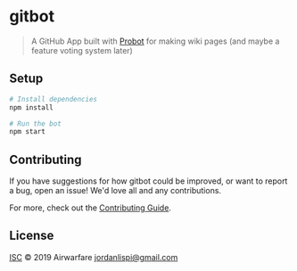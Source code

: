 # gitbot

> A GitHub App built with [Probot](https://github.com/probot/probot) for making wiki pages (and maybe a feature voting system later)

## Setup

```sh
# Install dependencies
npm install

# Run the bot
npm start
```

## Contributing

If you have suggestions for how gitbot could be improved, or want to report a bug, open an issue! We'd love all and any contributions.

For more, check out the [Contributing Guide](CONTRIBUTING.md).

## License

[ISC](LICENSE) © 2019 Airwarfare <jordanlispi@gmail.com>
